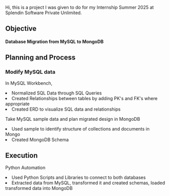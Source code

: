 Hi, this is a project I was given to do for my Internship Summer 2025 at Splendin Software Private Unlimited.
<h2>Objective</h2>
<h4>Database Migration from MySQL to MongoDB</h4>
<h2>Planning and Process</h2>
<h3>Modify MySQL data</h3>
<p>In MySQL Workbench, <br> 
<li>Normalized SQL Data through SQL Queries</li>
<li>Created Relationships between tables by adding PK's and FK's where appropriate</li>
<li>Created ERD to visualize SQL data and relationships</li>
</p>
<p>Take MySQL sample data and plan migrated design in MongoDB
  <li>Used sample to identify structure of collections and documents in Mongo</li>
  <li>Created MongoDB Schema</li>
</p>
<h2>Execution</h2>
<p>Python Automation
<li>Used Python Scripts and Libraries to connect to both databases</li>
<li>Extracted data from MySQL, transformed it and created schemas, loaded transformed data into MongoDB</li>
</p>
